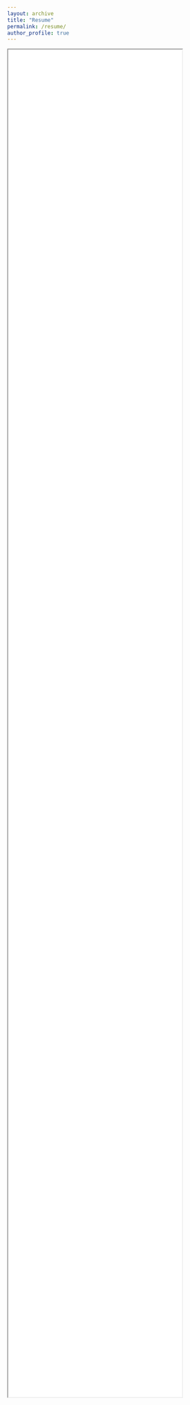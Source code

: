 ```yaml
---
layout: archive
title: "Resume"
permalink: /resume/
author_profile: true
---
```


<iframe src="{{ site.url }}{{ site.baseurl }}/files/Noah_Crouch_Resume.pdf" width="80%" height="80%" type="application/pdf"></iframe>
